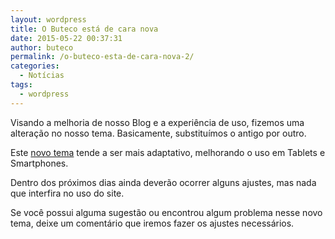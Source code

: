 ```yaml
---
layout: wordpress
title: O Buteco está de cara nova
date: 2015-05-22 00:37:31
author: buteco
permalink: /o-buteco-esta-de-cara-nova-2/
categories:
  - Notícias
tags:
  - wordpress
---
```


Visando a melhoria de nosso Blog e a experiência de uso, fizemos uma alteração no nosso tema. Basicamente, substituímos o antigo por outro.

Este <a href="https://colorlib.com/wp/themes/sparkling/" target="_blank">novo tema</a> tende a ser mais adaptativo, melhorando o uso em Tablets e Smartphones.

Dentro dos próximos dias ainda deverão ocorrer alguns ajustes, mas nada que interfira no uso do site.

Se você possui alguma sugestão ou encontrou algum problema nesse novo tema, deixe um comentário que iremos fazer os ajustes necessários.